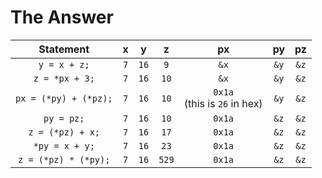 # The Answer

Statement | x | y | z | px | py | pz 
:--------:|:-:|:-:|:-:|:--:|:--:|:---:
`y = x + z;` | `7` | `16` | `9` |  `&x` |  `&y` |  `&z`
`z = *px + 3;` | `7` | `16` | `10` |  `&x` |  `&y` |  `&z`
`px = (*py) + (*pz);` | `7` | `16` |  `10` |  `0x1a` <br> (this is `26` in hex) |  `&y` |  `&z`
`py = pz;` | `7` | `16` | `10` |  `0x1a` |  `&z` |  `&z`
`z = (*pz) + x;` | `7` | `16` | `17`  |  `0x1a` |  `&z` |  `&z`
`*py = x + y;` | `7` | `16` | `23`  |  `0x1a` |  `&z` |  `&z`
`z = (*pz) * (*py);` | `7` | `16` | `529`  |  `0x1a` |  `&z` |  `&z`
